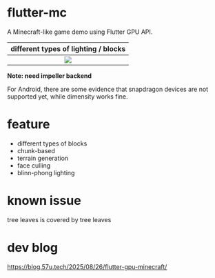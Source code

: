 # flutter-mc

A Minecraft-like game demo using Flutter GPU API.

|different types of lighting / blocks|
|:---:|
|![](./screenshots/main.png)|


**Note: need impeller backend** 

For Android, there are some evidence that snapdragon devices are not supported yet, while dimensity works fine.

# feature
- different types of blocks
- chunk-based
- terrain generation
- face culling
- blinn-phong lighting

# known issue

tree leaves is covered by tree leaves

# dev blog

https://blog.57u.tech/2025/08/26/flutter-gpu-minecraft/
